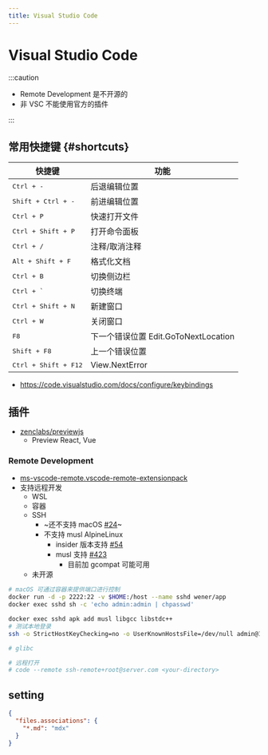 ```yaml
---
title: Visual Studio Code
---
```


# Visual Studio Code

:::caution

- Remote Development 是不开源的
- 非 VSC 不能使用官方的插件

:::

## 常用快捷键 {#shortcuts}

| 快捷键                        | 功能                                 |
| ----------------------------- | ------------------------------------ |
| <kbd>Ctrl + -</kbd>           | 后退编辑位置                         |
| <kbd>Shift + Ctrl + -</kbd>   | 前进编辑位置                         |
| <kbd>Ctrl + P</kbd>           | 快速打开文件                         |
| <kbd>Ctrl + Shift + P</kbd>   | 打开命令面板                         |
| <kbd>Ctrl + /</kbd>           | 注释/取消注释                        |
| <kbd>Alt + Shift + F</kbd>    | 格式化文档                           |
| <kbd>Ctrl + B</kbd>           | 切换侧边栏                           |
| <kbd>Ctrl + `</kbd>           | 切换终端                             |
| <kbd>Ctrl + Shift + N</kbd>   | 新建窗口                             |
| <kbd>Ctrl + W</kbd>           | 关闭窗口                             |
| <kbd>F8</kbd>                 | 下一个错误位置 Edit.GoToNextLocation |
| <kbd>Shift + F8</kbd>         | 上一个错误位置                       |
| <kbd>Ctrl + Shift + F12</kbd> | View.NextError                       |

- https://code.visualstudio.com/docs/configure/keybindings

## 插件

- [zenclabs/previewjs](https://github.com/zenclabs/previewjs)
  - Preview React, Vue

### Remote Development

- [ms-vscode-remote.vscode-remote-extensionpack](https://marketplace.visualstudio.com/items?itemName=ms-vscode-remote.vscode-remote-extensionpack)
- 支持远程开发
  - WSL
  - 容器
  - SSH
    - ~还不支持 macOS [#24](https://github.com/microsoft/vscode-remote-release/issues/24)~
    - 不支持 musl AlpineLinux
      - insider 版本支持 [#54](https://github.com/microsoft/vscode-remote-release/issues/54#issuecomment-504385332)
      - musl 支持 [#423](https://github.com/microsoft/vscode-remote-release/issues/423)
        - 目前加 gcompat 可能可用
  - 未开源

```bash
# macOS 可通过容器来提供端口进行控制
docker run -d -p 2222:22 -v $HOME:/host --name sshd wener/app
docker exec sshd sh -c 'echo admin:admin | chpasswd'

docker exec sshd apk add musl libgcc libstdc++
# 测试本地登录
ssh -o StrictHostKeyChecking=no -o UserKnownHostsFile=/dev/null admin@127.0.0.1 -p 2222

# glibc

# 远程打开
# code --remote ssh-remote+root@server.com <your-directory>
```

## setting

```json
{
  "files.associations": {
    "*.md": "mdx"
  }
}
```
